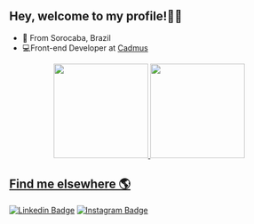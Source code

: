 ## Hey, welcome to my profile!👋🏾
- 📍 From Sorocaba, Brazil
- 💻Front-end Developer at  [Cadmus](https://cadmus.com.br/)





<div align="center">
<a href="https://github.com/danielcrubens">
 <img height="170em"  src="https://github-readme-stats.vercel.app/api/top-langs/?username=danielcrubens&langs_count=10&theme=dracula&layout=compact"/>
  <img height="170em" src="https://github-readme-stats.vercel.app/api?username=danielcrubens&show_icons=true&theme=dracula&include_all_commits=true&count_private=true"/>
   

</div>


## Find me elsewhere  🌎
 [![Linkedin Badge](https://img.shields.io/badge/-LinkedIn-blue?style=flat-square&logo=Linkedin&logoColor=white&link=https://www.linkedin.com/in/danielcrubens)](https://www.linkedin.com/in/danielcrubens) [![Instagram Badge](https://img.shields.io/badge/-Instagram-black?style=flat-square&logo=Instagram&logoColor=white&link=https://www.instagram.com/danielcrubens/)](https://www.instagram.com/danielcrubens/)



